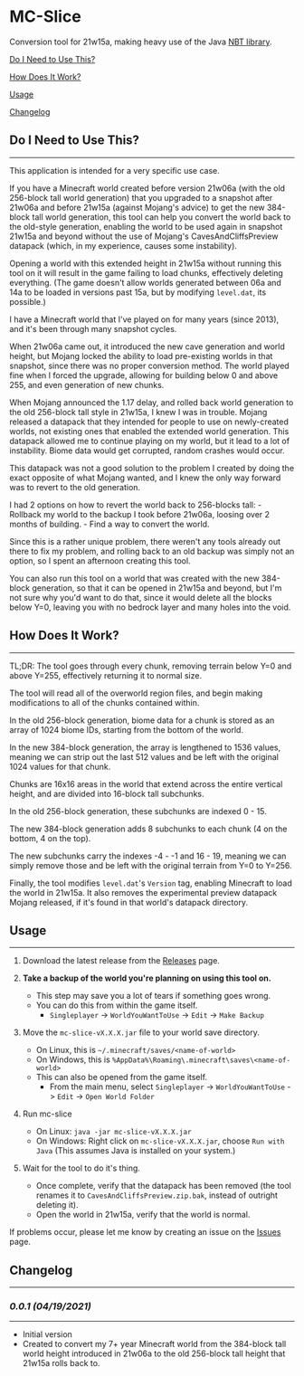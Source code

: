 # MC-Slice
Conversion tool for 21w15a, making heavy use of the Java [NBT library](https://github.com/Querz/NBT).

[Do I Need to Use This?](#do-i-need-to-use-this)

[How Does It Work?](#how-does-it-work)

[Usage](#usage)

[Changelog](#changelog)

## Do I Need to Use This?
-------------------------
This application is intended for a very specific use case.

If you have a Minecraft world created before version 21w06a (with the old 256-block tall world generation) that you upgraded to a snapshot after 21w06a and before 21w15a (against Mojang's advice) to get the new 384-block tall world generation, this tool can help you convert the world back to the old-style generation, enabling the world to be used again in snapshot 21w15a and beyond without the use of Mojang's CavesAndCliffsPreview datapack (which, in my experience, causes some instability).

Opening a world with this extended height in 21w15a without running this tool on it will result in the game failing to load chunks, effectively deleting everything. (The game doesn't allow worlds generated between 06a and 14a to be loaded in versions past 15a, but by modifying `level.dat`, its possible.)

I have a Minecraft world that I've played on for many years (since 2013), and it's been through many snapshot cycles. 

When 21w06a came out, it introduced the new cave generation and world height, but Mojang locked the ability to load pre-existing worlds in that snapshot, since there was no proper conversion method. The world played fine when I forced the upgrade, allowing for building below 0 and above 255, and even generation of new chunks.

When Mojang announced the 1.17 delay, and rolled back world generation to the old 256-block tall style in 21w15a, I knew I was in trouble. Mojang released a datapack that they intended for people to use on newly-created worlds, not existing ones that enabled the extended world generation. This datapack allowed me to continue playing on my world, but it lead to a lot of instability. Biome data would get corrupted, random crashes would occur. 

This datapack was not a good solution to the problem I created by doing the exact opposite of what Mojang wanted, and I knew the only way forward was to revert to the old generation.

I had 2 options on how to revert the world back to 256-blocks tall:
    - Rollback my world to the backup I took before 21w06a, loosing over 2 months of building.
    - Find a way to convert the world.

Since this is a rather unique problem, there weren't any tools already out there to fix my problem, and rolling back to an old backup was simply not an option, so I spent an afternoon creating this tool.

You can also run this tool on a world that was created with the new 384-block generation, so that it can be opened in 21w15a and beyond, but I'm not sure why you'd want to do that, since it would delete all the blocks below Y=0, leaving you with no bedrock layer and many holes into the void. 

## How Does It Work?
--------------------
TL;DR: The tool goes through every chunk, removing terrain below Y=0 and above Y=255, effectively returning it to normal size.

The tool will read all of the overworld region files, and begin making modifications to all of the chunks contained within.

In the old 256-block generation, biome data for a chunk is stored as an array of 1024 biome IDs, starting from the bottom of the world.

In the new 384-block generation, the array is lengthened to 1536 values, meaning we can strip out the last 512 values and be left with the original 1024 values for that chunk.

Chunks are 16x16 areas in the world that extend across the entire vertical height, and are divided into 16-block tall subchunks.

In the old 256-block generation, these subchunks are indexed 0 - 15.

The new 384-block generation adds 8 subchunks to each chunk (4 on the bottom, 4 on the top).

The new subchunks carry the indexes -4 - -1 and 16 - 19, meaning we can simply remove those and be left with the original terrain from Y=0 to Y=256.

Finally, the tool modifies `level.dat`'s `Version` tag, enabling Minecraft to load the world in 21w15a. It also removes the experimental preview datapack Mojang released, if it's found in that world's datapack directory. 

## Usage
--------
1. Download the latest release from the [Releases](https://www.github.com/the404devs/mc-slice/releases) page.
2. **Take a backup of the world you're planning on using this tool on.**
    - This step may save you a lot of tears if something goes wrong.
    - You can do this from within the game itself.
        - `Singleplayer` -> `WorldYouWantToUse` -> `Edit` -> `Make Backup`
3. Move the `mc-slice-vX.X.X.jar` file to your world save directory.
    - On Linux, this is `~/.minecraft/saves/<name-of-world>`
    - On Windows, this is `%AppData%\Roaming\.minecraft\saves\<name-of-world>`
    - This can also be opened from the game itself.
        - From the main menu, select `Singleplayer` -> `WorldYouWantToUse` -> `Edit` -> `Open World Folder`
4. Run mc-slice
    - On Linux: `java -jar mc-slice-vX.X.X.jar`
    - On Windows: Right click on `mc-slice-vX.X.X.jar`, choose `Run with Java` (This assumes Java is installed on your system.)

5. Wait for the tool to do it's thing.
    - Once complete, verify that the datapack has been removed (the tool renames it to `CavesAndCliffsPreview.zip.bak`, instead of outright deleting it).
    - Open the world in 21w15a, verify that the world is normal.

If problems occur, please let me know by creating an issue on the [Issues](https://www.github.com/the404devs/mc-slice/issues) page.

## Changelog
------------
### *0.0.1 (04/19/2021)*
------------------------
- Initial version
- Created to convert my 7+ year Minecraft world from the 384-block tall world height introduced in 21w06a to the old 256-block tall height that 21w15a rolls back to.